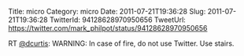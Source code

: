 Title: micro
Category: micro
Date: 2011-07-21T19:36:28
Slug: 2011-07-21T19:36:28
TwitterId: 94128628970950656
TweetUrl: https://twitter.com/mark_philpot/status/94128628970950656

RT [@dcurtis](https://twitter.com/dcurtis): WARNING: In case of fire, do not use Twitter. Use stairs.